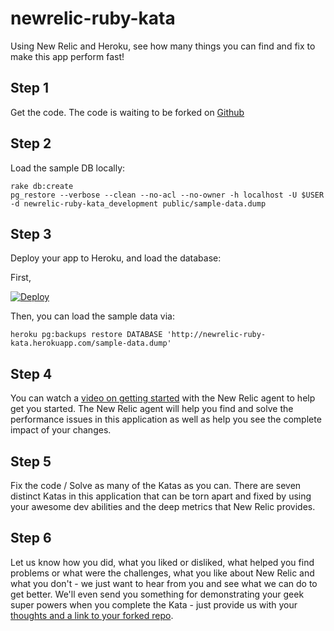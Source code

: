 newrelic-ruby-kata
==================

Using New Relic and Heroku, see how many things you can find and fix to make this app perform fast!

Step 1
-------
Get the code. The code is waiting to be forked on [Github](https://github.com/newrelic/newrelic-ruby-kata)

Step 2
-------
Load the sample DB locally:

    rake db:create
    pg_restore --verbose --clean --no-acl --no-owner -h localhost -U $USER -d newrelic-ruby-kata_development public/sample-data.dump

Step 3
-------
Deploy your app to Heroku, and load the database:

First,

[![Deploy](https://www.herokucdn.com/deploy/button.png)](https://heroku.com/deploy)

Then, you can load the sample data via:

    heroku pg:backups restore DATABASE 'http://newrelic-ruby-kata.herokuapp.com/sample-data.dump'

Step 4
-------
You can watch a [video on getting started](http://newrelic.com/resources/training) with the New Relic agent to help get you started. The New Relic agent will help you find and solve the performance issues in this application as well as help you see the complete impact of your changes.

Step 5
-------
Fix the code / Solve as many of the Katas as you can. There are seven distinct Katas in this application that can be torn apart and fixed by using your awesome dev abilities and the deep metrics that New Relic provides.

Step 6
-------
Let us know how you did, what you liked or disliked, what helped you find problems or what were the challenges, what you like about New Relic and what you don't - we just want to hear from you and see what we can do to get better. We'll even send you something for demonstrating your geek super powers when you complete the Kata - just provide us with your [thoughts and a link to your forked repo](https://support.newrelic.com/home).
